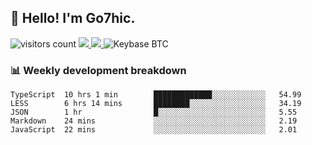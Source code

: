 ## 👋 Hello! I'm Go7hic.

 ![visitors count](https://visitors-by-url-pls-dont-use-this-in-your-repo.vercel.app/Go7hic-github-readme)
 <a href="https://twitter.com/Go7hic">
    <img src="https://img.shields.io/badge/-@Go7hic-1ca0f1?style=flat-square&labelColor=1ca0f1&logo=twitter&logoColor=white&link=https://twitter.com/Go7hic">
   <a/>
   <a href="mailto:gtfx0209@gmail.com">
    <img src="https://img.shields.io/badge/-gtfx0209@gmail.com-c14438?style=flat-square&logo=Gmail&logoColor=white&link=mailto:gtfx0209@gmail.com">
   <a/>
    ![Keybase BTC](https://img.shields.io/keybase/btc/Go7hic)
 <!--
🔭 I’m currently working
🌱 I’m currently learning
💬 Ask me about 
📫 How to reach me: 
⚡ Fun fact: 
-->
 <!--
![My Github Stats](https://github-readme-stats.vercel.app/api?username=Go7hic&show_icons=true&count_private=true)

-->

### 📊 Weekly development breakdown
<!--START_SECTION:waka-->
```text
TypeScript  10 hrs 1 min        █████████████░░░░░░░░░░░░   54.99 
LESS        6 hrs 14 mins       ████████░░░░░░░░░░░░░░░░░   34.19 
JSON        1 hr                █░░░░░░░░░░░░░░░░░░░░░░░░   5.55 
Markdown    24 mins             ░░░░░░░░░░░░░░░░░░░░░░░░░   2.19 
JavaScript  22 mins             ░░░░░░░░░░░░░░░░░░░░░░░░░   2.01
```
<!--END_SECTION:waka-->

